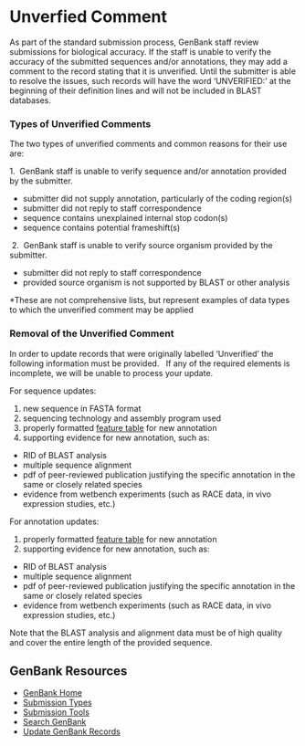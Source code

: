 
# Unverfied Comment

As part of the standard submission process, GenBank staff review submissions for biological accuracy. If the staff is unable to verify the accuracy of the submitted sequences and/or annotations, they may add a comment to the record stating that it is unverified. Until the submitter is able to resolve the issues, such records will have the word ‘UNVERIFIED:’ at the beginning of their definition lines and will not be included in BLAST databases. 

### Types of Unverified Comments

The two types of unverified comments and common reasons for their use are:

1.  GenBank staff is unable to verify sequence and/or annotation provided by the submitter.

*   submitter did not supply annotation, particularly of the coding region(s)
*   submitter did not reply to staff correspondence
*   sequence contains unexplained internal stop codon(s)
*   sequence contains potential frameshift(s)

 2.  GenBank staff is unable to verify source organism provided by the submitter.

*   submitter did not reply to staff correspondence
*   provided source organism is not supported by BLAST or other analysis

*These are not comprehensive lists, but represent examples of data types to which the unverified comment may be applied

### Removal of the Unverified Comment

In order to update records that were originally labelled ‘Unverified’ the following information must be provided.   If any of the required elements is incomplete, we will be unable to process your update.  

For sequence updates:

1.  new sequence in FASTA format
2.  sequencing technology and assembly program used
3.  properly formatted [feature table](/~/update#new_feats) for new annotation
4.  supporting evidence for new annotation, such as:

*   RID of BLAST analysis
*   multiple sequence alignment
*   pdf of peer-reviewed publication justifying the specific annotation in the same or closely related species
*   evidence from wetbench experiments (such as RACE data, in vivo expression studies, etc.)

For annotation updates:

1.  properly formatted [feature table](/~/update#new_feats) for new annotation
2.  supporting evidence for new annotation, such as:

*   RID of BLAST analysis
*   multiple sequence alignment
*   pdf of peer-reviewed publication justifying the specific annotation in the same or closely related species
*   evidence from wetbench experiments (such as RACE data, in vivo expression studies, etc.)

Note that the BLAST analysis and alignment data must be of high quality and cover the entire length of the provided sequence.





<div id="shared-content-1" nid="1092">

<div class="rightnav">

## GenBank Resources

*   [GenBank Home](/~/)
*   [Submission Types](/~/submit_types)
*   [Submission Tools](/~/submit)
*   [Search GenBank](http://www.ncbi.nlm.nih.gov/nuccore/)
*   [Update GenBank Records](/~/update)



